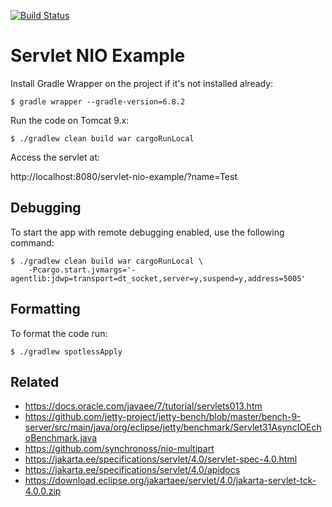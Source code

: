 [![Build Status](https://travis-ci.org/stiemannkj1/servlet-nio-example.svg?branch=master)](https://travis-ci.org/stiemannkj1/servlet-nio-example)

# Servlet NIO Example

Install Gradle Wrapper on the project if it's not installed already:

```
$ gradle wrapper --gradle-version=6.8.2
```

Run the code on Tomcat 9.x:

```
$ ./gradlew clean build war cargoRunLocal
```

Access the servlet at:

http://localhost:8080/servlet-nio-example/?name=Test

## Debugging

To start the app with remote debugging enabled, use the following command:

```
$ ./gradlew clean build war cargoRunLocal \
    -Pcargo.start.jvmargs='-agentlib:jdwp=transport=dt_socket,server=y,suspend=y,address=5005'
```

## Formatting

To format the code run:

```
$ ./gradlew spotlessApply
```

## Related

* https://docs.oracle.com/javaee/7/tutorial/servlets013.htm
* https://github.com/jetty-project/jetty-bench/blob/master/bench-9-server/src/main/java/org/eclipse/jetty/benchmark/Servlet31AsyncIOEchoBenchmark.java
* https://github.com/synchronoss/nio-multipart
* https://jakarta.ee/specifications/servlet/4.0/servlet-spec-4.0.html
* https://jakarta.ee/specifications/servlet/4.0/apidocs
* https://download.eclipse.org/jakartaee/servlet/4.0/jakarta-servlet-tck-4.0.0.zip
